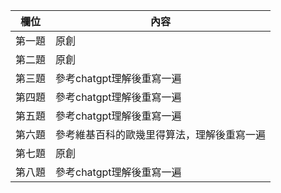 欄位 | 內容
-----|--------
第一題 | 原創
第二題 | 原創
第三題 | 參考chatgpt理解後重寫一遍
第四題 | 參考chatgpt理解後重寫一遍
第五題 | 參考chatgpt理解後重寫一遍
第六題 | 參考維基百科的歐幾里得算法，理解後重寫一遍
第七題 | 原創
第八題 | 參考chatgpt理解後重寫一遍